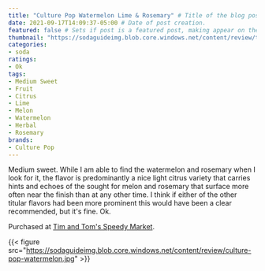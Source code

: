 ```yaml
---
title: "Culture Pop Watermelon Lime & Rosemary" # Title of the blog post.
date: 2021-09-17T14:09:37-05:00 # Date of post creation.
featured: false # Sets if post is a featured post, making appear on the home page side bar.
thumbnail: "https://sodaguideimg.blob.core.windows.net/content/review/thumbs/culture-pop-watermelon.jpg" # Sets thumbnail image appearing inside card on homepage.
categories:
- soda
ratings:
- Ok
tags:
- Medium Sweet
- Fruit
- Citrus
- Lime
- Melon
- Watermelon
- Herbal
- Rosemary
brands:
- Culture Pop
---
```


Medium sweet. While I am able to find the watermelon and rosemary when I look for it, the flavor is predominantly a nice light citrus variety that carries hints and echoes of the sought for melon and rosemary that surface more often near the finish than at any other time. I think if either of the other titular flavors had been more prominent this would have been a clear recommended, but it's fine. Ok.

Purchased at [Tim and Tom's Speedy Market](https://www.timandtomsspeedymarket.com/).

{{< figure src="https://sodaguideimg.blob.core.windows.net/content/review/culture-pop-watermelon.jpg" >}}